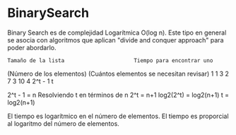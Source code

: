 # BinarySearch

Binary Search es de complejidad Logarítmica O(log n). Este tipo en general se asocia con algoritmos que aplican "divide and conquer approach" para poder abordarlo.

    Tamaño de la lista 						Tiempo para encontrar uno
(Número de los elementos)			(Cuántos elementos se necesitan revisar)
			1											1
			3											2
			7											3
			10											4
		  2^t - 1										t

2^t - 1 = n
Resolviendo t en términos de n
2^t = n+1
log2(2^t) = log2(n+1) 
t = log2(n+1) 

El tiempo es logarítmico en el número de elementos. El tiempo es proporcial al logaritmo del número de elementos.





